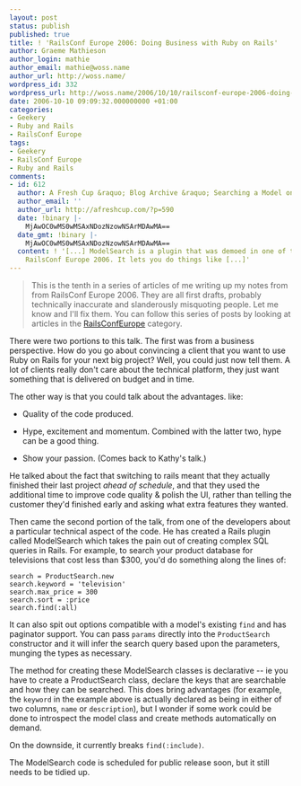 ```yaml
---
layout: post
status: publish
published: true
title: ! 'RailsConf Europe 2006: Doing Business with Ruby on Rails'
author: Graeme Mathieson
author_login: mathie
author_email: mathie@woss.name
author_url: http://woss.name/
wordpress_id: 332
wordpress_url: http://woss.name/2006/10/10/railsconf-europe-2006-doing-business-with-ruby-on-rails/
date: 2006-10-10 09:09:32.000000000 +01:00
categories:
- Geekery
- Ruby and Rails
- RailsConf Europe
tags:
- Geekery
- RailsConf Europe
- Ruby and Rails
comments:
- id: 612
  author: A Fresh Cup &raquo; Blog Archive &raquo; Searching a Model on Multiple Fields
  author_email: ''
  author_url: http://afreshcup.com/?p=590
  date: !binary |-
    MjAwOC0wMS0wMSAxNDozNzowNSArMDAwMA==
  date_gmt: !binary |-
    MjAwOC0wMS0wMSAxNDozNzowNSArMDAwMA==
  content: ! '[...] ModelSearch is a plugin that was demoed in one of the talks at
    RailsConf Europe 2006. It lets you do things like [...]'
---
```

> This is the tenth in a series of articles of me writing up my notes from
> from RailsConf Europe 2006. They are all first drafts, probably
> technically inaccurate and slanderously misquoting people. Let me know
> and I'll fix them.  You can follow this series of posts by looking at
> articles in the [RailsConfEurope](&#47;index.php?s=RailsConf+Europe+2006)
> category.

There were two portions to this talk. The first was from a business
perspective. How do you go about convincing a client that you want to use Ruby
on Rails for your next big project? Well, you could just now tell them. A lot
of clients really don't care about the technical platform, they just want
something that is delivered on budget and in time.

The other way is that you could talk about the advantages. like:

* Quality of the code produced.

* Hype, excitement and momentum. Combined with the latter two, hype can be a
  good thing.

* Show your passion.  (Comes back to Kathy's talk.)

He talked about the fact that switching to rails meant that they actually
finished their last project *ahead of schedule*, and that they used the
additional time to improve code quality & polish the UI, rather than telling
the customer they'd finished early and asking what extra features they wanted.

Then came the second portion of the talk, from one of the developers about a
particular technical aspect of the code. He has created a Rails plugin called
ModelSearch which takes the pain out of creating complex SQL queries in Rails.
For example, to search your product database for televisions that cost less
than $300, you'd do something along the lines of:

    search = ProductSearch.new
    search.keyword = 'television'
    search.max_price = 300
    search.sort = :price
    search.find(:all)

It can also spit out options compatible with a model's existing `find` and has
paginator support. You can pass `params` directly into the `ProductSearch`
constructor and it will infer the search query based upon the parameters,
munging the types as necessary.

The method for creating these ModelSearch classes is declarative -- ie you
have to create a ProductSearch class, declare the keys that are searchable and
how they can be searched. This does bring advantages (for example, the
`keyword` in the example above is actually declared as being in either of two
columns, `name` or `description`), but I wonder if some work could be done to
introspect the model class and create methods automatically on demand.

On the downside, it currently breaks `find(:include)`.

The ModelSearch code is scheduled for public release soon, but it still needs
to be tidied up.
